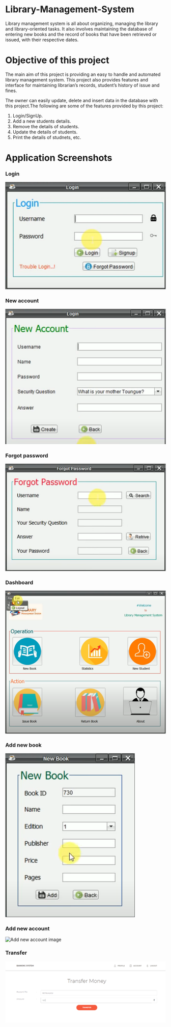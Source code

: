 # Library-Management-System
Library management system is all about organizing, managing the library and library-oriented tasks. It also involves maintaining the database of entering new books and the record of books that have been retrieved or issued, with their respective dates.

# Objective of this project
The main aim of this project is providing an easy to handle and automated library management system. This project also provides features and interface for maintaining librarian’s records, student’s history of issue and fines.

The owner can easily update, delete and insert data in the database with this project.The following are some of the features provided by this project:

1. Login/SignUp.
2. Add a new students details.
3. Remove the details of students.
4. Update the details of students.
5. Print the details of studnets, etc.

# Application Screenshots

### Login

![Login image](https://github.com/Danish-uddin/Java_library_management_system/blob/master/readme-images/login.png?raw=true)

### New account

![New account image](https://github.com/Danish-uddin/Java_library_management_system/blob/master/readme-images/new%20account.png?raw=true)

### Forgot password

![Forgot password image](https://github.com/Danish-uddin/Java_library_management_system/blob/master/readme-images/forgot%20password.png?raw=true)

### Dashboard

![Dashboard image](https://github.com/Danish-uddin/Java_library_management_system/blob/master/readme-images/dashboard.png?raw=true)

### Add new book

![Add new book image](https://github.com/Danish-uddin/Java_library_management_system/blob/master/readme-images/add%20new%20book.png?raw=true)

### Add new account

![Add new account image](https://github.com/Danish-uddin/Java_library_management_system/blob/master/readme-images/add%20new%20account.png?raw=true)

### Transfer

![Transfer image](https://github.com/Danish-uddin/banking_spring_boot/blob/master/readme-images/transfer.png?raw=true)
